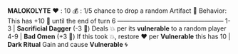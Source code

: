 __**MALOKOLYTE**__
:heart: : 10
:moneybag: : 1/5 chance to drop a random Artifact 🏺
Behavior: This has +10 🎲 until the end of turn 6
—————————————————
1-3   | **Sacrificial Dagger** (-3 :game_die:) Deals :boom: per its __vulnerable__ to a random player
4-9   | **Bad Omen** (+3 :game_die:) If this took 💥, restore :heart: per __Vulnerable__ this has
10    | **Dark Ritual** Gain and cause __Vulnerable__ 🌀
